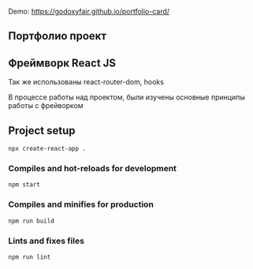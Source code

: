 
Demo: https://godoxyfair.github.io/portfolio-card/

## Портфолио проект
## Фреймворк React JS

Так же использованы react-router-dom, hooks

В процессе работы над проектом, были изучены основные принципы работы с фрейворком


## Project setup
```
npx create-react-app . 
```

### Compiles and hot-reloads for development
```
npm start
```

### Compiles and minifies for production
```
npm run build
```

### Lints and fixes files
```
npm run lint
```



